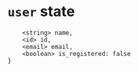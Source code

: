 # `user` state

```{
	<string> name,
	<id> id,
	<email> email,
	<boolean> is_registered: false
}
```
